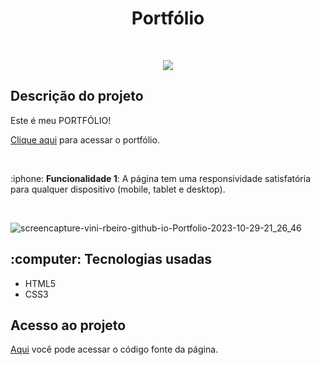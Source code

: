 <h1 align="center">Portfólio</h1>

<br>
<p align="center">
  <img src="https://img.shields.io/badge/%20STATUS%20-%20CONCLU%C3%8DDO%20%20%20%20-44CC1?style=flat-square"/>
</p>

<h2>Descrição do projeto</h2>

<p>Este é meu PORTFÓLIO! </p>
<p><a href="https://vini-rbeiro.github.io/Portfolio/">Clique aqui</a> para acessar o portfólio.</p>
<br><p>:iphone: <b>Funcionalidade 1</b>: A página tem uma responsividade satisfatória para qualquer dispositivo (mobile, tablet e desktop).</p> <br>

![screencapture-vini-rbeiro-github-io-Portfolio-2023-10-29-21_26_46](https://github.com/vini-rbeiro/Ser-Digital/assets/95951039/db1c1448-5930-42d3-bb6c-f2056f4a8c0c)

<h2>:computer: Tecnologias usadas</h2>

<ul>
  <li>HTML5</li>
  <li>CSS3</li>
</ul>

<h2>Acesso ao projeto</h2>

<a href="https://github.com/vini-rbeiro/Portfolio">Aqui</a> você pode acessar o código fonte da página.
